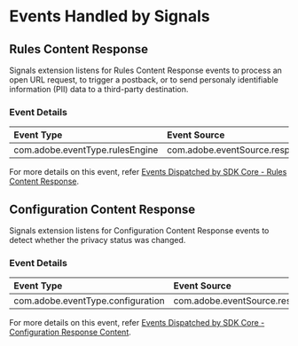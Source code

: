# Events Handled by Signals

## Rules Content Response

Signals extension listens for Rules Content Response events to process an open URL request, to trigger a postback, or to send personaly identifiable information \(PII\) data to a third-party destination.

### Event Details

| Event Type | Event Source | Paired | Direction |
| :--- | :--- | :--- | :--- |
| com.adobe.eventType.rulesEngine | com.adobe.eventSource.responseContent | No | N/A |

For more details on this event, refer [Events Dispatched by SDK Core - Rules Content Response](https://github.com/jiabingeng/sdk-v5-docs/tree/ae885c7e75a70290105e00a6fe48c1a1d321dac7/build-your-own-extension/events/rules-engine/events-dispatched-by-the-rules-engine.html#rules-content-response).

## Configuration Content Response

Signals extension listens for Configuration Content Response events to detect whether the privacy status was changed.

### Event Details

| Event Type | Event Source | Paired | Direction |
| :--- | :--- | :--- | :--- |
| com.adobe.eventType.configuration | com.adobe.eventSource.responseContent | No | N/A |

For more details on this event, refer [Events Dispatched by SDK Core - Configuration Response Content](https://github.com/jiabingeng/sdk-v5-docs/tree/ae885c7e75a70290105e00a6fe48c1a1d321dac7/build-your-own-extension/events/sdk-core/events-dispatched-by-sdk-core.html#configuration-response-content).

